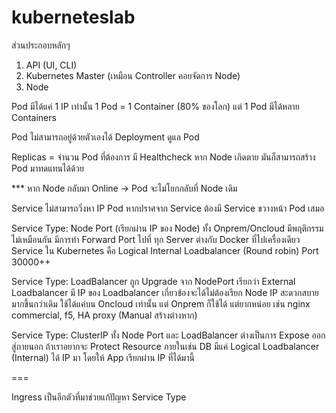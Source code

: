 # kuberneteslab

ส่วนประกอบหลักๆ
1. API (UI, CLI)
2. Kubernetes Master (เหมือน Controller คอยจัดการ Node)
3. Node

Pod มีได้แค่ 1 IP เท่านั้น
1 Pod = 1 Container (80% ของโลก) แต่ 1 Pod มีได้หลาย Containers

Pod ไม่สามารถอยู่ด้วยตัวเองได้
Deployment ดูแล Pod

Replicas = จำนวน Pod ที่ต้องการ
มี Healthcheck หาก Node เกิดตาย มันก็สามารถสร้าง Pod มาทดแทนได้ด้วย

*** หาก Node กลับมา Online -> Pod จะไม่โยกกลับที่ Node เดิม

Service
ไม่สามารถวิ่งหา IP Pod หากปราศจาก Service ต้องมี Service ขวางหน้า Pod เสมอ

Service Type: Node Port (เรียกผ่าน IP ของ Node)
ทั้ง Onprem/Oncloud มีพฤติกรรมไม่เหมือนกัน
มีการทำ Forward Port ไปที่ ทุก Server ต่างกับ Docker ที่ไปเครื่องเดียว
Service ใน Kubernetes คือ Logical Internal Loadbalancer (Round robin)
Port 30000++

Service Type: LoadBalancer 
ถูก Upgrade จาก NodePort
เรียกว่า External Loadbalancer
มี IP ของ Loadbalancer เกี่ยวข้องจะได้ไม่ต้องเรียก Node IP
สะดวกสบายมากขึ้นกว่าเดิม
ใช้ได้แค่บน Oncloud เท่านั้น
แต่ Onprem ก็ใช้ได้ แต่ยากหน่อย เช่น nginx commercial, f5, HA proxy (Manual สร้างต่างหาก)

Service Type: ClusterIP
ทั้ง Node Port และ LoadBalancer ต่างเป็นการ Expose ออกสู่ภายนอก
ถ้าเราอยากจะ Protect Resource ภายในเช่น DB
มีแค่ Logical Loadbalancer (Internal) ได้ IP มา
โดยให้ App เรียกผ่าน IP ที่ได้มานี้

===

Ingress เป็นอีกตัวที่มาช่วยแก้ปัญหา Service Type





